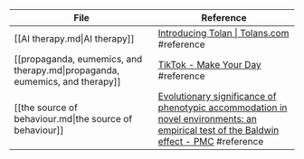 <!-- QueryToSerialize: TABLE L.text as "Reference" FROM "/" FLATTEN file.lists as L WHERE contains(L.tags, "#reference") -->
<!-- SerializedQuery: TABLE L.text as "Reference" FROM "/" FLATTEN file.lists as L WHERE contains(L.tags, "#reference") -->

| File                                                                        | Reference                                                                                                                                                                                  |
| --------------------------------------------------------------------------- | ------------------------------------------------------------------------------------------------------------------------------------------------------------------------------------------ |
| [[AI therapy.md\|AI therapy]]                                               | [Introducing Tolan \| Tolans.com](https://www.tolans.com/relay/introducing-tolan) #reference                                                                                               |
| [[propaganda, eumemics, and therapy.md\|propaganda, eumemics, and therapy]] | [TikTok - Make Your Day](https://vm.tiktok.com/ZNdRaWGVS/) #reference                                                                                                                      |
| [[the source of behaviour.md\|the source of behaviour]]                     | [Evolutionary significance of phenotypic accommodation in novel environments: an empirical test of the Baldwin effect - PMC](https://pmc.ncbi.nlm.nih.gov/articles/PMC2666683/) #reference |
<!-- SerializedQuery END -->
